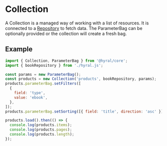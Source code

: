 # Collection
A Collection is a managed way of working with a list of resources. It is connected to a [Repository] to fetch data. The ParameterBag can be optionally provided or the collection will create a fresh bag.

## Example
```javascript
import { Collection, ParameterBag } from '@hyral/core';
import { bookRepository } from './hyral.js';

const params = new ParameterBag();
const products = new Collection('products', bookRepository, params);
products.parameterBag.setFilters([
  {
    field: 'type',
    value: 'ebook',
  },
]);
products.parameterBag.setSorting([{ field: 'title', direction: 'asc' }]);

products.load().then(() => {
  console.log(products.items);
  console.log(products.pages);
  console.log(products.length);
});
```

[Repository]: repository.md
[ParameterBag]: parameterBag.md
